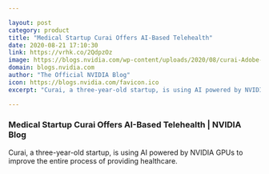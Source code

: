 ```yaml
---

layout: post
category: product
title: "Medical Startup Curai Offers AI-Based Telehealth"
date: 2020-08-21 17:10:30
link: https://vrhk.co/2QdpzOz
image: https://blogs.nvidia.com/wp-content/uploads/2020/08/curai-Adobe-Stock.jpeg.jpg
domain: blogs.nvidia.com
author: "The Official NVIDIA Blog"
icon: https://blogs.nvidia.com/favicon.ico
excerpt: "Curai, a three-year-old startup, is using AI powered by NVIDIA GPUs to improve the entire process of providing healthcare."

---
```


### Medical Startup Curai Offers AI-Based Telehealth | NVIDIA Blog

Curai, a three-year-old startup, is using AI powered by NVIDIA GPUs to improve the entire process of providing healthcare.